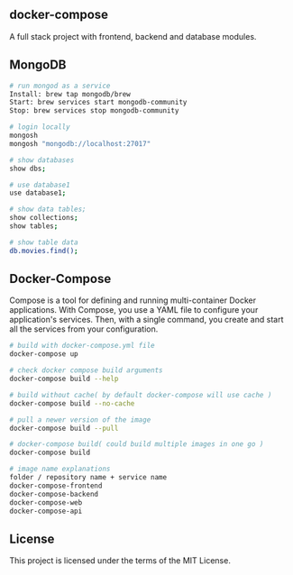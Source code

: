 ## docker-compose
A full stack project with frontend, backend and database modules.

## MongoDB
```sh
# run mongod as a service
Install: brew tap mongodb/brew
Start: brew services start mongodb-community
Stop: brew services stop mongodb-community

# login locally
mongosh
mongosh "mongodb://localhost:27017"

# show databases
show dbs;

# use database1
use database1;

# show data tables;
show collections;
show tables;

# show table data
db.movies.find();
```

## Docker-Compose
Compose is a tool for defining and running multi-container Docker applications. With Compose, you use a YAML file to configure your application's services. Then, with a single command, you create and start all the services from your configuration.

```sh
# build with docker-compose.yml file
docker-compose up

# check docker compose build arguments
docker-compose build --help

# build without cache( by default docker-compose will use cache )
docker-compose build --no-cache

# pull a newer version of the image
docker-compose build --pull

# docker-compose build( could build multiple images in one go )
docker-compose build

# image name explanations
folder / repository name + service name
docker-compose-frontend
docker-compose-backend
docker-compose-web
docker-compose-api
```

## License
This project is licensed under the terms of the MIT License.